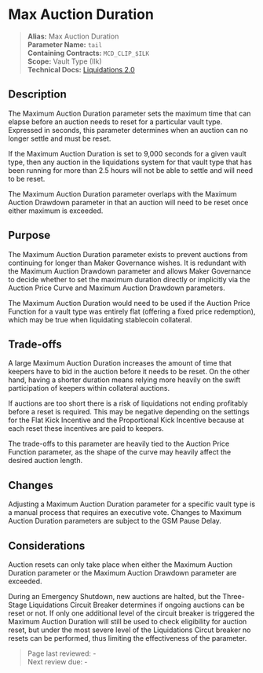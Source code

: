 # Max Auction Duration

>**Alias:** Max Auction Duration  
>**Parameter Name:** `tail`  
>**Containing Contracts:** `MCD_CLIP_$ILK`  
>**Scope:** Vault Type (Ilk)  
>**Technical Docs:** [Liquidations 2.0](https://docs.makerdao.com/smart-contract-modules/dog-and-clipper-detailed-documentation)  

## Description

The Maximum Auction Duration parameter sets the maximum time that can elapse before an auction needs to reset for a particular vault type. Expressed in seconds, this parameter determines when an auction can no longer settle and must be reset.

If the Maximum Auction Duration is set to 9,000 seconds for a given vault type, then any auction in the liquidations system for that vault type that has been running for more than 2.5 hours will not be able to settle and will need to be reset.

The Maximum Auction Duration parameter overlaps with the Maximum Auction Drawdown parameter in that an auction will need to be reset once either maximum is exceeded.

## Purpose

The Maximum Auction Duration parameter exists to prevent auctions from continuing for longer than Maker Governance wishes. It is redundant with the Maximum Auction Drawdown parameter and allows Maker Governance to decide whether to set the maximum duration directly or implicitly via the Auction Price Curve and Maximum Auction Drawdown parameters.

The Maximum Auction Duration would need to be used if the Auction Price Function for a vault type was entirely flat (offering a fixed price redemption), which may be true when liquidating stablecoin collateral.

## Trade-offs

A large Maximum Auction Duration increases the amount of time that keepers have to bid in the auction before it needs to be reset. On the other hand, having a shorter duration means relying more heavily on the swift participation of keepers within collateral auctions.

If auctions are too short there is a risk of liquidations not ending profitably before a reset is required. This may be negative depending on the settings for the Flat Kick Incentive and the Proportional Kick Incentive because at each reset these incentives are paid to keepers.

The trade-offs to this parameter are heavily tied to the Auction Price Function parameter, as the shape of the curve may heavily affect the desired auction length.

## Changes

Adjusting a Maximum Auction Duration parameter for a specific vault type is a manual process that requires an executive vote. Changes to Maximum Auction Duration parameters are subject to the GSM Pause Delay.

## Considerations

Auction resets can only take place when either the Maximum Auction Duration parameter or the Maximum Auction Drawdown parameter are exceeded.

During an Emergency Shutdown, new auctions are halted, but the Three-Stage Liquidations Circuit Breaker determines if ongoing auctions can be reset or not. If only one additional level of the circuit breaker is triggered the Maximum Auction Duration will still be used to check eligibility for auction reset, but under the most severe level of the Liquidations Circut breaker no resets can be performed, thus limiting the effectiveness of the parameter.

>Page last reviewed: -  
>Next review due: -  

